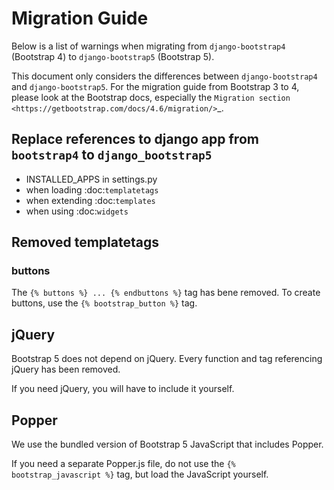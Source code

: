# Migration Guide

Below is a list of warnings when migrating from `django-bootstrap4` (Bootstrap 4) to `django-bootstrap5` (Bootstrap 5).

This document only considers the differences between `django-bootstrap4` and `django-bootstrap5`. For the migration
guide from Bootstrap 3 to 4, please look at the Bootstrap docs, especially the `Migration section <https://getbootstrap.com/docs/4.6/migration/>`_.

## Replace references to django app from `bootstrap4` to `django_bootstrap5`

- INSTALLED_APPS in settings.py
- when loading :doc:`templatetags`
- when extending :doc:`templates`
- when using :doc:`widgets`

## Removed templatetags

### buttons

The `{% buttons %} ... {% endbuttons %}` tag has bene removed. To create buttons, use the `{% bootstrap_button %}` tag.

## jQuery

Bootstrap 5 does not depend on jQuery. Every function and tag referencing jQuery has been removed.

If you need jQuery, you will have to include it yourself.

## Popper

We use the bundled version of Bootstrap 5 JavaScript that includes Popper.

If you need a separate Popper.js file, do not use the `{% bootstrap_javascript %}` tag, but load the JavaScript yourself.
